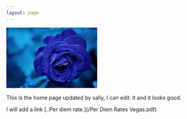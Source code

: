 ```yaml
---
layout: page
---
```


![flower](/uploads/flower.jpg "flower")

This is the home page updated by sally, I can edit. it and it looks good.

I will add a link&nbsp;[..Per diem rate.](/Per Diem Rates Vegas.pdf)